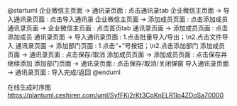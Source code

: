 @startuml
企业微信主页面 -> 通讯录页面 : 点击通讯录tab
企业微信主页面 -> 导入通讯录页面 : 点击导入通讯录
企业微信主页面 -> 添加成员页面 : 点击添加成员
通讯录页面 -> 企业微信主页面 : 点击首页tab
通讯录页面 -> 添加成员页面 : 点击添加成员
通讯录页面 -> 导入通讯录页面 : 1.点击批量导入/导出；\n2.点击文件导入
通讯录页面 -> 添加部门页面 : 1.点击“+”号按钮；\n2.点击添加部门
添加成员页面 -> 通讯录页面 : 点击保存/取消
添加成员页面 -> 添加成员页面 : 点击保存并继续添加
添加部门页面 -> 通讯录页面 : 点击保存/取消/关闭弹窗
导入通讯录页面 -> 通讯录页面 : 导入完成/返回
@enduml

在线生成时序图
https://plantuml.ceshiren.com/uml/SyfFKj2rKt3CoKnELR1Io4ZDoSa70000